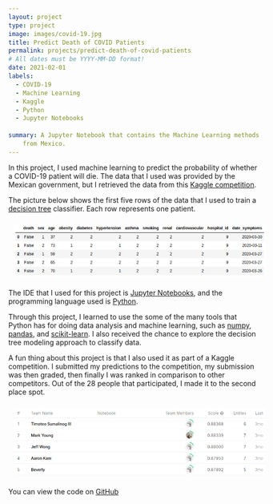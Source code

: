 ```yaml
---
layout: project
type: project
image: images/covid-19.jpg
title: Predict Death of COVID Patients
permalink: projects/predict-death-of-covid-patients
# All dates must be YYYY-MM-DD format!
date: 2021-02-01
labels:
  - COVID-19
  - Machine Learning
  - Kaggle
  - Python
  - Jupyter Notebooks

summary: A Jupyter Notebook that contains the Machine Learning methods I used to predict the death of COVID-19 patients
    from Mexico.
---
```


In this project, I used machine learning to predict the probability of whether a COVID-19 patient will die.  The data
that I used was provided by the Mexican government, but I retrieved the data from this [Kaggle competition](https://www.kaggle.com/c/covid19-risk-mexico/data).

The picture below shows the first five rows of the data that I used to train a [decision tree](https://en.wikipedia.org/wiki/Decision_tree_learning)
classifier. Each row represents one patient.

<img style="padding: 10px; display: block; margin-left: auto; margin-right: auto; width: 700px;" src="../images/mexicoCovidDataHead.png" alt="sample of the training data">

The IDE that I used for this project is [Jupyter Notebooks](https://jupyter.org/), and the programming language used is
[Python](https://www.python.org/).

Through this project, I learned to use the some of the many tools that Python has for doing data analysis and machine
learning, such as [numpy](https://numpy.org/), [pandas](https://pandas.pydata.org/pandas-docs/stable/index.html), and
[scikit-learn](https://scikit-learn.org/stable/index.html). I also received the chance to explore the decision tree
modeling approach to classify data.

A fun thing about this project is that I also used it as part of a Kaggle competition. I submitted my predictions to the
competition, my submission was then graded, then finally I was ranked in comparison to other competitors. Out of the 28
people that participated, I made it to the second place spot.

<img style="padding: 10px; display: block; margin-left: auto; margin-right: auto; width: 700px;" src="../images/learderboard.png" alt="the kaggle leaderboard">

You can view the code on [GitHub](https://github.com/markyoung010/Mexico-COVID19-Patients)
<br>
<br>
<br>
<br>
<br>
<br>